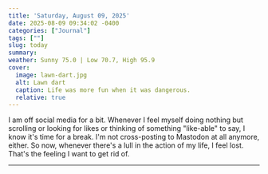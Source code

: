 ```yaml
---
title: 'Saturday, August 09, 2025'
date: 2025-08-09 09:34:02 -0400
categories: ["Journal"]
tags: [""]
slug: today
summary: 
weather: Sunny 75.0 | Low 70.7, High 95.9
cover: 
  image: lawn-dart.jpg
  alt: Lawn dart
  caption: Life was more fun when it was dangerous.
  relative: true
---
```


I am off social media for a bit. Whenever I feel myself doing nothing but scrolling or looking for likes or thinking of something "like-able" to say, I know it's time for a break. I'm not cross-posting to Mastodon at all anymore, either. So now, whenever there's a lull in the action of my life, I feel lost. That's the feeling I want to get rid of.

----

